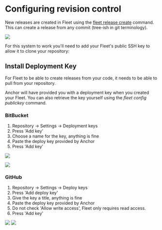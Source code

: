 # Configuring revision control

New releases are created in Fleet using the [fleet release create](/how-to/manage-releases#creating-a-release) command. This can create a release from any commit (tree-ish in git terminology).

![](/getting-started/fleet-push-release.png)

For this system to work you'll need to add your Fleet's public SSH key to allow it to clone your repository:

## Install Deployment Key

For Fleet to be able to create releases from your code, it needs to be able to
pull from your repository.

Anchor will have provided you with a deployment key when you created your Fleet.
You can also retrieve the key yourself using the _fleet config publickey_ command.

### BitBucket

 1. Repository -> Settings -> Deployment keys
 1. Press 'Add key'
 1. Choose a name for the key, anything is fine
 1. Paste the deploy key provided by Anchor
 1. Press 'Add key'

![](/getting-started/deploy-key-bitbucket1.png)

![](/getting-started/deploy-key-bitbucket2.png)

### GitHub

 1. Repository -> Settings -> Deploy keys
 1. Press 'Add deploy key'
 1. Give the key a title, anything is fine
 1. Paste the deploy key provided by Anchor
 1. Do not check 'Allow write access', Fleet only requires read access.
 1. Press 'Add key'

 ![](/getting-started/deploy-key-github1.png)
 ![](/getting-started/deploy-key-github2.png)
